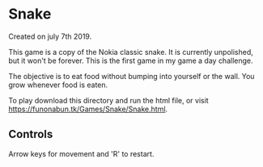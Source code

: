 # Snake
Created on july 7th 2019.

This game is a copy of the Nokia classic snake. It is currently unpolished, but it won't be forever. This is the first game in my game a day challenge.

The objective is to eat food without bumping into yourself or the wall. You grow whenever food is eaten.

To play download this directory and run the html file, or visit https://funonabun.tk/Games/Snake/Snake.html.
## Controls 
Arrow keys for movement and 'R' to restart.

